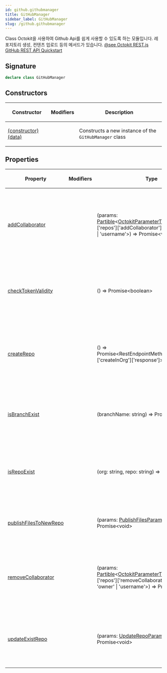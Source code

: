 ```yaml
---
id: github.githubmanager
title: GitHubManager
sidebar_label: GitHubManager
slug: /github.githubmanager
---
```






 Class Octokit을 사용하여 Github Api를 쉽게 사용할 수 있도록 하는 모듈입니다. 레포지토리 생성, 컨텐츠 업로드 등의 메서드가 있습니다. [@see Octokit REST.js](https://octokit.github.io/rest.js/) [GitHub REST API Quickstart](https://docs.github.com/en/rest/quickstart)

## Signature

```typescript
declare class GitHubManager 
```

## Constructors

<table><thead><tr><th>

Constructor


</th><th>

Modifiers


</th><th>

Description


</th></tr></thead>
<tbody><tr><td>

[(constructor)(data)](./github.githubmanager._constructor_)


</td><td>


</td><td>

Constructs a new instance of the `GitHubManager` class


</td></tr>
</tbody></table>

## Properties

<table><thead><tr><th>

Property


</th><th>

Modifiers


</th><th>

Type


</th><th>

Description


</th></tr></thead>
<tbody><tr><td>

[addCollaborator](./github.githubmanager.addcollaborator)


</td><td>


</td><td>

(params: [Partible](./github.partible)&lt;[OctokitParameterType](./github.octokitparametertype)&lt;Octokit['rest']['repos']['addCollaborator']&gt;, 'repo' \| 'owner' \| 'username'&gt;) =&gt; Promise&lt;void&gt;


</td><td>

레포지토리에 협력할 팀원(collaborator)을 추가하는 메소드입니다. [@see GitHub API - Add a repository collaborator](https://docs.github.com/en/rest/collaborators/collaborators?apiVersion=2022-11-28#add-a-repository-collaborator)


</td></tr>
<tr><td>

[checkTokenValidity](./github.githubmanager.checktokenvalidity)


</td><td>


</td><td>

() =&gt; Promise&lt;boolean&gt;


</td><td>

유효한 토큰인지 확인하는 메소드입니다. [@see GitHub API - Get the authenticated app](https://docs.github.com/en/rest/apps/apps?apiVersion=2022-11-28#get-the-authenticated-app)


</td></tr>
<tr><td>

[createRepo](./github.githubmanager.createrepo)


</td><td>


</td><td>

() =&gt; Promise&lt;RestEndpointMethodTypes['repos']['createInOrg']['response']&gt;


</td><td>

새로운 레포지토리를 생성하는 메소드입니다. [@see GitHub API - Create an organization repository](https://docs.github.com/ko/rest/repos/repos?apiVersion=2022-11-28#create-an-organization-repository)


</td></tr>
<tr><td>

[isBranchExist](./github.githubmanager.isbranchexist)


</td><td>


</td><td>

(branchName: string) =&gt; Promise&lt;boolean&gt;


</td><td>

브랜치가 존재하는지 확인하는 메소드입니다. [@see GitHub API - Get a branch](https://docs.github.com/ko/rest/branches/branches?apiVersion=2022-11-28#get-a-branch)


</td></tr>
<tr><td>

[isRepoExist](./github.githubmanager.isrepoexist)


</td><td>


</td><td>

(org: string, repo: string) =&gt; Promise&lt;boolean&gt;


</td><td>

레포지토리가 존재하는지 확인하는 메소드입니다. [@see @see GitHub API - Get a repository](https://docs.github.com/ko/rest/repos/repos?apiVersion=2022-11-28#get-a-repository)


</td></tr>
<tr><td>

[publishFilesToNewRepo](./github.githubmanager.publishfilestonewrepo)


</td><td>


</td><td>

(params: [PublishFilesParams](./github.publishfilesparams)) =&gt; Promise&lt;void&gt;


</td><td>

새로운 레포지토리에 파일을 게시하는 메소드입니다.


</td></tr>
<tr><td>

[removeCollaborator](./github.githubmanager.removecollaborator)


</td><td>


</td><td>

(params: [Partible](./github.partible)&lt;[OctokitParameterType](./github.octokitparametertype)&lt;Octokit['rest']['repos']['removeCollaborator']&gt;, 'repo' \| 'owner' \| 'username'&gt;) =&gt; Promise&lt;void&gt;


</td><td>

레포지토리에 팀원를 제거하는 메소드입니다. [@see GitHub API - Remove a repository collaborator](https://docs.github.com/en/rest/collaborators/collaborators?apiVersion=2022-11-28#remove-a-repository-collaborator)


</td></tr>
<tr><td>

[updateExistRepo](./github.githubmanager.updateexistrepo)


</td><td>


</td><td>

(params: [UpdateRepoParams](./github.updaterepoparams)) =&gt; Promise&lt;void&gt;


</td><td>

기존 레포지토리에 지정된 브랜치로 내용을 업로드(push)해주는 메소드입니다.


</td></tr>
</tbody></table>
